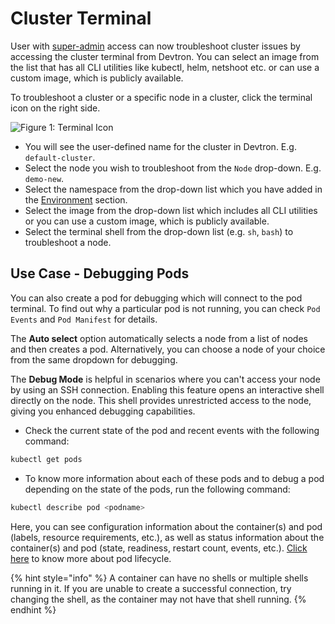 # Cluster Terminal

User with [super-admin](../../global-configurations/authorization/user-access.md#assign-super-admin-permission) access can now troubleshoot cluster issues by accessing the cluster terminal from Devtron. You can select an image from the list that has all CLI utilities like kubectl, helm, netshoot etc. or can use a custom image, which is publicly available.

To troubleshoot a cluster or a specific node in a cluster, click the terminal icon on the right side.

![Figure 1: Terminal Icon](https://devtron-public-asset.s3.us-east-2.amazonaws.com/images/kubernetes-resource-browser/cluster-terminal.gif)

* You will see the user-defined name for the cluster in Devtron. E.g. `default-cluster`.
* Select the node you wish to troubleshoot from the `Node` drop-down. E.g. `demo-new`.
* Select the namespace from the drop-down list which you have added in the [Environment](../../global-configurations/cluster-and-environments.md#add-environment) section.
* Select the image from the drop-down list which includes all CLI utilities or you can use a custom image, which is publicly available.
* Select the terminal shell from the drop-down list (e.g. `sh`, `bash`) to troubleshoot a node.

## Use Case - Debugging Pods

You can also create a pod for debugging which will connect to the pod terminal. To find out why a particular pod is not running, you can check `Pod Events` and `Pod Manifest` for details.

The **Auto select** option automatically selects a node from a list of nodes and then creates a pod. Alternatively, you can choose a node of your choice from the same dropdown for debugging.

The **Debug Mode** is helpful in scenarios where you can't access your node by using an SSH connection. Enabling this feature opens an interactive shell directly on the node. This shell provides unrestricted access to the node, giving you enhanced debugging capabilities.

* Check the current state of the pod and recent events with the following command:

```bash
kubectl get pods
```

* To know more information about each of these pods and to debug a pod depending on the state of the pods, run the following command:

```bash
kubectl describe pod <podname>
```

Here, you can see configuration information about the container(s) and pod (labels, resource requirements, etc.), as well as status information about the container(s) and pod (state, readiness, restart count, events, etc.). [Click here](https://kubernetes.io/docs/concepts/workloads/pods/pod-lifecycle/) to know more about pod lifecycle.

{% hint style="info" %}
A container can have no shells or multiple shells running in it. If you are unable to create a successful connection, try changing the shell, as the container may not have that shell running.
{% endhint %}